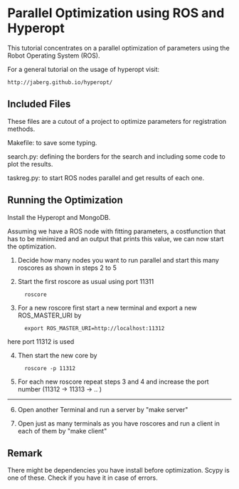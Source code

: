 Parallel Optimization using ROS and Hyperopt
==============

This tutorial concentrates on a parallel optimization of parameters using the Robot Operating System (ROS). 

For a general tutorial on the usage of hyperopt visit:

	http://jaberg.github.io/hyperopt/

## Included Files 

These files are a cutout of a project to optimize parameters for registration methods. 

Makefile: to save some typing. 

search.py: defining the borders for the search and including some code to plot the results.

taskreg.py: to start ROS nodes parallel and get results of each one.

## Running the Optimization

Install the Hyperopt and MongoDB. 

Assuming we have a ROS node with fitting parameters, a costfunction that has to be minimized and an output that prints this value, we can now start the optimization.

1. Decide how many nodes you want to run parallel and start this many roscores as shown in steps 2 to 5 

2. Start the first roscore as usual using port 11311

         roscore 

3. For a new roscore first start a new terminal and export a new ROS_MASTER_URI by 

         export ROS_MASTER_URI=http://localhost:11312
  here port 11312 is used

4. Then start the new core by 

         roscore -p 11312

5. For each new roscore repeat steps 3 and 4 and increase the port number (11312 -> 11313 -> .. )  

---

6. Open another Terminal and run a server by "make server"

7. Open just as many terminals as you have roscores and run a client in each of them by "make client" 
  
## Remark
 
There might be dependencies you have install before optimization. 
Scypy is one of these. Check if you have it in case of errors. 
